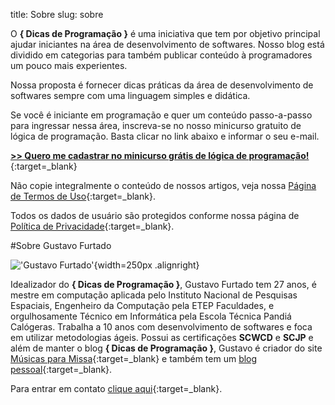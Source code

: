 title: Sobre
slug: sobre

O **{ Dicas de Programação }** é uma iniciativa que tem por objetivo
principal ajudar iniciantes na área de desenvolvimento de softwares.
Nosso blog está dividido em categorias para também publicar conteúdo à
programadores um pouco mais experientes.

Nossa proposta é fornecer dicas práticas da área de desenvolvimento de
softwares sempre com uma linguagem simples e didática.

Se você é iniciante em programação e quer um conteúdo passo-a-passo para
ingressar nessa área, inscreva-se no nosso minicurso gratuito de lógica
de programação. Basta clicar no link abaixo e informar o seu e-mail.

[**>> Quero me cadastrar no minicurso grátis de lógica de programação!**](http://mclp.dicasdeprogramacao.com.br/){:target=\_blank}

Não copie integralmente o conteúdo de nossos artigos, veja nossa [Página
de Termos de
Uso](/termos-de-uso "Termos de Uso - { Dicas de Programação }"){:target=\_blank}.

Todos os dados de usuário são protegidos conforme nossa página de
[Política de
Privacidade](/politica-de-privacidade "Política de Privacidade - { Dicas de Programação }"){:target=\_blank}.

#Sobre Gustavo Furtado

!['Gustavo Furtado'](http://gustavofurtado.com.br/images/profile.jpg){width=250px .alignright}

Idealizador do **{ Dicas de Programação }**, Gustavo Furtado tem 27
anos, é mestre em computação aplicada pelo Instituto Nacional de
Pesquisas Espaciais, Engenheiro da Computação pela ETEP Faculdades, e
orgulhosamente Técnico em Informática pela Escola Técnica Pandiá
Calógeras. Trabalha a 10 anos com desenvolvimento de softwares e foca em utilizar metodologias ágeis.
Possui as certificações **SCWCD** e **SCJP** e além de manter o blog **{ Dicas de
Programação }**, Gustavo é criador do site [Músicas para
Missa](http://musicasparamissa.com.br){:target=\_blank} e também tem um [blog
pessoal](http://www.gustavofurtado.com.br/){:target=\_blank}.

Para entrar em contato [clique
aqui](/contato "Contato"){:target=\_blank}.
